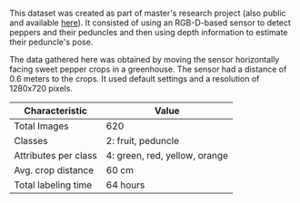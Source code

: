 This dataset was created as part of master's research project (also public and available [here](https://github.com/lemontyc/rgbd-pepper-pose-estimation)). It consisted of using an RGB-D-based sensor to detect peppers and their peduncles and then using depth information to estimate their peduncle's pose.

The data gathered here was obtained by moving the sensor horizontally facing sweet pepper crops in a greenhouse. The sensor had a distance of 0.6 meters to the crops. It used default settings and a resolution of 1280x720 pixels.

| Characteristic       | Value                         |
| -------------------- | ----------------------------- |
| Total Images         | 620                           |
| Classes              | 2: fruit, peduncle            |
| Attributes per class | 4: green, red, yellow, orange |
| Avg. crop distance   | 60 cm                         |
| Total labeling time  | 64 hours                      |

